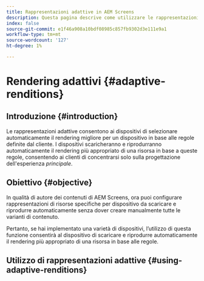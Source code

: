 ```yaml
---
title: Rappresentazioni adattive in AEM Screens
description: Questa pagina descrive come utilizzare le rappresentazioni adattive in AEM Screens.
index: false
source-git-commit: e1f46a908a10bdf08985c857fb9302d3e111e9a1
workflow-type: tm+mt
source-wordcount: '127'
ht-degree: 1%

---
```


# Rendering adattivi {#adaptive-renditions}

## Introduzione {#introduction}

Le rappresentazioni adattive consentono ai dispositivi di selezionare automaticamente il rendering migliore per un dispositivo in base alle regole definite dal cliente. I dispositivi scaricheranno e riprodurranno automaticamente il rendering più appropriato di una risorsa in base a queste regole, consentendo ai clienti di concentrarsi solo sulla progettazione dell&#39;esperienza *principale*.

## Obiettivo {#objective}

In qualità di autore dei contenuti di AEM Screens, ora puoi configurare rappresentazioni di risorse specifiche per dispositivo da scaricare e riprodurre automaticamente senza dover creare manualmente tutte le varianti di contenuto.

Pertanto, se hai implementato una varietà di dispositivi, l’utilizzo di questa funzione consentirà al dispositivo di scaricare e riprodurre automaticamente il rendering più appropriato di una risorsa in base alle regole.

## Utilizzo di rappresentazioni adattive {#using-adaptive-renditions}




